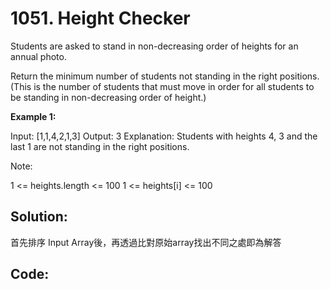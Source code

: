 # 1051. Height Checker

Students are asked to stand in non-decreasing order of heights for an annual photo.

Return the minimum number of students not standing in the right positions.  (This is the number of students that must move in order for all students to be standing in non-decreasing order of height.)

**Example 1:**

Input: [1,1,4,2,1,3]
Output: 3
Explanation: 
Students with heights 4, 3 and the last 1 are not standing in the right positions.
 

Note:

1 <= heights.length <= 100
1 <= heights[i] <= 100

## Solution:

首先排序 Input Array後，再透過比對原始array找出不同之處即為解答

## Code:
```js
  
```
